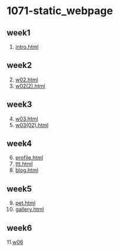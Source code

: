 # 1071-static_webpage
## week1
 1. [intro.html](https://github.com/neotseng2000/1071-static_webpage/blob/master/w01.html)
## week2
 2. [w02.html](https://github.com/neotseng2000/1071-static_webpage/blob/master/w02.html)
 3. [w02(2).html](https://github.com/neotseng2000/1071-static_webpage/blob/master/w02(2).html)
## week3
 4. [w03.html](https://github.com/neotseng2000/1071-static_webpage/blob/master/w03.html)
 5. [w03(02).html](https://github.com/neotseng2000/1071-static_webpage/blob/master/w03(2).html)
## week4
 6. [profile.html](https://github.com/neotseng2000/1071-static_webpage/blob/master/w04%20profile.html)
 7. [ttt.html](https://github.com/neotseng2000/1071-static_webpage/blob/master/w04%20ttt.html)
 8. [blog.html](https://github.com/neotseng2000/1071-static_webpage/blob/master/w04%20blog.html)
## week5
 9. [pet.html](https://github.com/neotseng2000/1071-static_webpage/blob/master/w05%20pet.html)
 10. [gallery.html](https://github.com/neotseng2000/1071-static_webpage/blob/master/w05%20gallery.html)
## week6
11.[w06](https://github.com/neotseng2000/1071-static_webpage/blob/master/w06)
<!--stackedit_data:
eyJoaXN0b3J5IjpbLTExODAyMzkzMTIsMTgxODI0MTIwLC02MT
E4NjE4MjAsLTgwNDAzNTQ5OF19
-->
